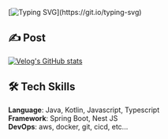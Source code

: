 [![Typing SVG](https://readme-typing-svg.demolab.com/?lines="The+computer+doesn't+lie";"컴퓨터는+거짓말을+하지+않는다고!")](https://git.io/typing-svg)

## ✍️ Post

[![Velog's GitHub stats](https://velog-readme-stats.vercel.app/api?name=komment)](https://velog.io/@komment)
  
## 🛠 Tech Skills 

**Language**: Java, Kotlin, Javascript, Typescript
<br>
**Framework**: Spring Boot, Nest JS
<br>
**DevOps**: aws, docker, git, cicd, etc...
